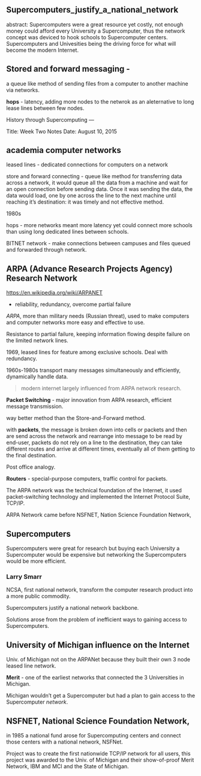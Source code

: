 Supercomputers_justify_a_national_network
---

abstract:
Supercomputers were a great resource yet costly, not enough money could afford every University a Supercomputer, thus the network concept was deviced to hook schools to Supercomputer centers. Supercomputers and Univesities being the driving force for what will become the modern Internet.

## Stored and forward messaging -

a queue like method of sending files from a computer to another machine via networks.

**hops** - latency, adding more nodes to the netwrok as an aleternative to long lease lines between few nodes.





History through Supercomputing
—

Title:		Week Two Notes
Date:		August 10, 2015



## academia computer networks

leased lines - dedicated connections for computers on a network

store and forward connecting - queue like method for transferring data 
	across a network, it would queue all the data from a machine and
	wait for an open connection before sending data. Once it was sending 
	the data, the data would load, one by one across the line to the next
	machine until reaching it’s destination: it was timely and not effective
	method.
	
1980s


hops - more networks meant more latency yet could connect more schools than 
	using long dedicated lines between schools.


BITNET network - make connections between campuses and files queued and forwarded through network.


## ARPA (Advance Research Projects Agency) Research Network

https://en.wikipedia.org/wiki/ARPANET 

- reliability, redundancy, overcome partial failure

_ARPA_, more than military needs (Russian threat), used to make computers and computer
networks more easy and effective to use.

Resistance to partial failure, keeping information flowing despite failure on 
the limited network lines.

1969, leased lines for feature among exclusive schools. Deal with redundancy.

1960s-1980s transport many messages simultaneously and efficiently, dynamically handle data. 

> modern internet largely influenced from ARPA network research.

**Packet Switching** - major innovation from ARPA research, efficient message transmission.

way better method than the Store-and-Forward method.

with **packets**, the message is broken down into cells or packets and then are send 
across the network and rearrange into message to be read by end-user, packets do 
not rely on a line to the destination, they can take different routes and arrive 
at different times, eventually all of them getting to the final destination.

Post office analogy.

**Routers** - special-purpose computers, traffic control for packets.

The ARPA network was the technical foundation of the Internet, it used packet-switching technology and implemented the Internet Protocol Suite, TCP/IP. 

ARPA Network came before NSFNET, Nation Science Foundation Network,  


## Supercomputers

Supercomputers were great for research but buying each University a Supercomputer would be expensive but networking the Supercomputers would be more efficient.

### Larry Smarr 

NCSA, first national network, transform the computer research product into a more public commodity.

Supercomputers justify a national network backbone.

Solutions arose from the problem of inefficient ways to gaining access to Supercomputers.

## University of Michigan influence on the Internet

Univ. of Michigan not on the ARPANet because they built their own 3 node leased line network.

**Merit** - one of the earliest networks that connected the 3 Universities in Michigan.

Michigan wouldn’t get a Supercomputer but had a plan to gain access to the Supercomputer _network_.


## NSFNET, National Science Foundation Network, 
in 1985 a national fund arose for Supercomputing centers and connect those centers 
with a national network, NSFNet.

Project was to create the first nationwide TCP/IP network for all users, this project was awarded to the Univ. of Michigan and their show-of-proof Merit Network, IBM and MCI and the State of Michigan.










